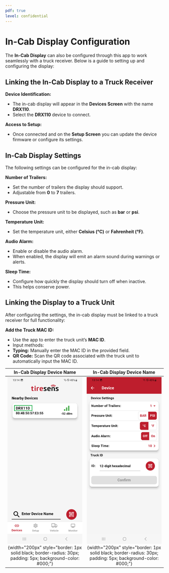```yaml
---
pdf: true
level: confidential
---
```

# In-Cab Display Configuration

The **In-Cab Display** can also be configured through this app to work seamlessly with a truck receiver. Below is a guide to setting up and configuring the display:

## Linking the In-Cab Display to a Truck Receiver

**Device Identification:**

- The in-cab display will appear in the **Devices Screen** with the name **DRX110**.
- Select the **DRX110** device to connect.

**Access to Setup:**

- Once connected and on the **Setup Screen** you can update the device firmware or configure its settings.

## In-Cab Display Settings

The following settings can be configured for the in-cab display:

**Number of Trailers:**

- Set the number of trailers the display should support.
- Adjustable from **0** to **7** trailers.

**Pressure Unit:**

- Choose the pressure unit to be displayed, such as **bar** or **psi**.

**Temperature Unit:**

- Set the temperature unit, either **Celsius (°C)** or **Fahrenheit (°F)**.

**Audio Alarm:**

- Enable or disable the audio alarm.
- When enabled, the display will emit an alarm sound during warnings or alerts.

**Sleep Time:**

- Configure how quickly the display should turn off when inactive.
- This helps conserve power.

## Linking the Display to a Truck Unit

After configuring the settings, the in-cab display must be linked to a truck receiver for full functionality:

**Add the Truck MAC ID:**

- Use the app to enter the truck unit’s **MAC ID**.
- Input methods:
- **Typing:** Manually enter the MAC ID in the provided field.
- **QR Code:** Scan the QR code associated with the truck unit to automatically input the MAC ID.

| **In-Cab Display Device Name**       |**In-Cab Display Device Name**     |
|:----------------------:|:----------------------:|
| ![In-Cab Display Device Name](images/inCabName.PNG){width="200px" style="border: 1px solid black; border-radius: 30px; padding: 5px; background-color: #000;"} |![In-Cab Display Device Name](images/inCabSettings.PNG){width="200px" style="border: 1px solid black; border-radius: 30px; padding: 5px; background-color: #000;"} |
